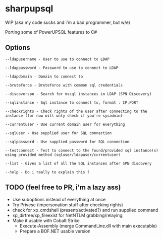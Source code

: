 # sharpupsql

WIP (aka my code sucks and i'm a bad programmer, but w/e)

Porting some of PowerUPSQL features to C#

## Options

```
--ldapusername - User to use to connect to LDAP

--ldappassword - Password to use to connect to LDAP

--ldapdomain - Domain to connect to

--bruteforce - Bruteforce with common sql credentials

--discoverspn - Search for mssql instances in LDAP (SPN Discovery)

--sqlinstance - Sql instance to connect to, format : IP,PORT

--checkrights - Check rights of the user after connecting to the instance (for now will only check if you're sysadmin)

--currentuser - Use current domain user for everything

--sqluser - Use supplied user for SQL connection

--sqlpassword - Use supplied password for SQL connection

--testconnect - Test to connect to the found/provided sql instance(s) using provided method (sqluser/ldapuser/currentuser)

--list - Gives a list of all the SQL instances after SPN discovery

--help - Do i really to explain this ?
```

## TODO (feel free to PR, i'm a lazy ass)
- Use suboptions instead of everything at once
- Try Privesc (impersonation stuff after checking rights)
- check for xp_cmdshell (present/activated?) and run supplied command
- xp_dirtree/xp_fileexist for NetNTLM grabbing/relaying
- Make it usable with Cobalt Strike
  - Execute-Assembly (merge CommandLine.dll with main executable)
  - Prepare a BOF.NET usable version
